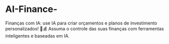 # AI-Finance-
Finanças com IA: use IA para criar orçamentos e planos de investimento personalizados! 🤖💰 Assuma o controle das suas finanças com ferramentas inteligentes e baseadas em IA.
